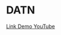# DATN
[Link Demo YouTube](https://youtube.com/playlist?list=PLebI7kmIsYmRfXrKGzi-jOfmgUtdN-VYd&si=b8zURoTz5vB08Idz)
